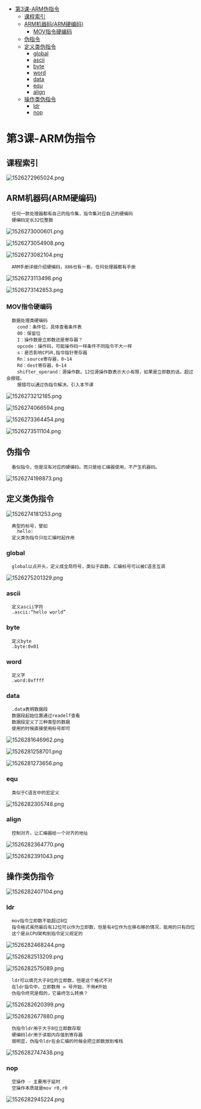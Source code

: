 <!-- TOC depthFrom:1 depthTo:6 withLinks:1 updateOnSave:1 orderedList:0 -->

- [第3课-ARM伪指令](#第3课-arm伪指令)
	- [课程索引](#课程索引)
	- [ARM机器码(ARM硬编码)](#arm机器码arm硬编码)
		- [MOV指令硬编码](#mov指令硬编码)
	- [伪指令](#伪指令)
	- [定义类伪指令](#定义类伪指令)
		- [global](#global)
		- [ascii](#ascii)
		- [byte](#byte)
		- [word](#word)
		- [data](#data)
		- [equ](#equ)
		- [align](#align)
	- [操作类伪指令](#操作类伪指令)
		- [ldr](#ldr)
		- [nop](#nop)

<!-- /TOC -->

# 第3课-ARM伪指令

## 课程索引

![1526272965024.png](image/1526272965024.png)

## ARM机器码(ARM硬编码)

      任何一款处理器都有自己的指令集，指令集对应自己的硬编码
      硬编码定长32位整数

![1526273000601.png](image/1526273000601.png)

![1526273054908.png](image/1526273054908.png)


![1526273082104.png](image/1526273082104.png)

      ARM手册详细介绍硬编码，X86也有一套。任何处理器都有手册

![1526273113498.png](image/1526273113498.png)

![1526273142853.png](image/1526273142853.png)

### MOV指令硬编码

      数据处理类硬编码
        cond：条件位，具体查看条件表
        00：保留位
        I：操作数是立即数还是寄存器？
        opcode：操作码，可能操作码一样条件不同指令不大一样
        s：是否影响CPSR,指令指针寄存器
        Rn：source寄存器，0~14
        Rd：dest寄存器，0~14
        shifter_operand：源操作数。12位源操作数表示大小有限，如果是立即数的话。超过会报错。
        报错可以通过伪指令解决。引入本节课

![1526273212185.png](image/1526273212185.png)

![1526274066594.png](image/1526274066594.png)

![1526273364454.png](image/1526273364454.png)

![1526273511104.png](image/1526273511104.png)
## 伪指令

      看似指令，但是没有对应的硬编码。而只是给汇编器使用，不产生机器码。

![1526274198873.png](image/1526274198873.png)


## 定义类伪指令



![1526274181253.png](image/1526274181253.png)

      典型的标号，譬如
        hello:
      定义类伪指令只在汇编时起作用


### global

      global以点开头，定义成全局符号，类似于函数。汇编标号可以被C语言互调

![1526275201329.png](image/1526275201329.png)

### ascii

      定义ascii字符
      .ascii:“hello world”

### byte

      定义byte
      .byte:0x01

### word

      定义字
      .word:0xffff

### data

      .data表明数据段
      数据段起始位置通过readelf查看
      数据段定义了三种类型的数据
      使用的时候直接使用标号即可

![1526281646962.png](image/1526281646962.png)

![1526281258701.png](image/1526281258701.png)

![1526281273656.png](image/1526281273656.png)

### equ

      类似于C语言中的宏定义

![1526282305748.png](image/1526282305748.png)

### align

      控制对齐，让汇编器给一个对齐的地址

![1526282364770.png](image/1526282364770.png)

![1526282391043.png](image/1526282391043.png)


## 操作类伪指令

![1526282407104.png](image/1526282407104.png)

### ldr

      mov指令立即数不能超过8位
      指令格式虽然最后有12位可以作为立即数，但是有4位作为左移右移的情况，能用的只有四位
      这个是从CPU架构到指令定义规定的

![1526282468244.png](image/1526282468244.png)

![1526282513209.png](image/1526282513209.png)

![1526282575089.png](image/1526282575089.png)

      ldr可以填充大于8位的立即数，但是这个格式不对
      在ldr指令中，立即数用 = 号开始，不用#开始
      伪指令终究是假的，它最终怎么转换？

![1526282620399.png](image/1526282620399.png)

![1526282677880.png](image/1526282677880.png)

      伪指令ldr用于大于8位立即数存取
      硬编码ldr用于读取内存值到寄存器
      很明显，伪指令ldr在会汇编的时候会把立即数放到堆栈

![1526282747438.png](image/1526282747438.png)



### nop

      空操作 - 主要用于延时
      空操作本质就是mov r0,r0

![1526282945224.png](image/1526282945224.png)
